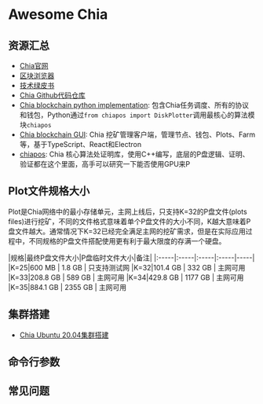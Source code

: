 # Awesome Chia

## 资源汇总
- [Chia官网](https://www.chia.net)
- [区块浏览器](https://www.chiaexplorer.com)
- [技术绿皮书](https://www.chia.net/assets/ChiaGreenPaper.pdf)
- [Chia Github代码仓库](https://github.com/Chia-Network)
- [Chia blockchain python implementation](https://github.com/Chia-Network/chia-blockchain): 包含Chia任务调度、所有的协议和钱包，Python通过`from chiapos import DiskPlotter`调用最核心的算法模块`chiapos`
- [Chia blockchain GUI](https://github.com/Chia-Network/chia-blockchain-gui): Chia 挖矿管理客户端，管理节点、钱包、Plots、Farm等，基于TypeScript、React和Electron
- [chiapos](https://github.com/Chia-Network/chiapos): Chia 核心算法处证明库，使用C++编写，底层的P盘逻辑、证明、验证都在这个里面，高手可以研究一下能否使用GPU来P

## Plot文件规格大小
Plot是Chia网络中的最小存储单元，主网上线后，只支持K=32的P盘文件(plots files)进行挖矿，不同的文件格式意味着单个P盘文件的大小不同，K越大意味着P盘文件越大。通常情况下K=32已经完全满足主网的挖矿需求，但是在实际应用过程中，不同规格的P盘文件搭配使用更有利于最大限度的存满一个硬盘。

|规格|最终P盘文件大小|P盘临时文件大小|备注|
|:-----|:-----|:-----|:-----|-----|
|K=25|600 MB | 1.8 GB |	只支持测试网
|K=32|101.4 GB | 332 GB	| 主网可用
|K=33|208.8 GB | 589 GB	| 主网可用
|K=34|429.8 GB | 1177 GB | 主网可用
|K=35|884.1 GB | 2355 GB |	主网可用

## 集群搭建
- [Chia Ubuntu 20.04集群搭建](./documents/chia-cluster-ubuntu.md)

## 命令行参数

## 常见问题
